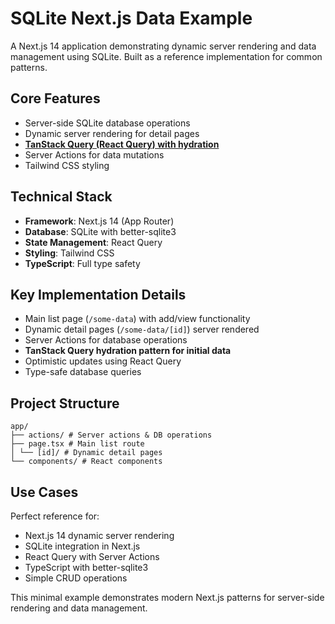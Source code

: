 # SQLite Next.js Data Example

A Next.js 14 application demonstrating dynamic server rendering and data management using SQLite. Built as a reference implementation for common patterns.

## Core Features

- Server-side SQLite database operations
- Dynamic server rendering for detail pages
- **[TanStack Query (React Query) with hydration](https://tanstack.com/query/latest/docs/framework/react/guides/advanced-ssr)**
- Server Actions for data mutations
- Tailwind CSS styling

## Technical Stack

- **Framework**: Next.js 14 (App Router)
- **Database**: SQLite with better-sqlite3
- **State Management**: React Query
- **Styling**: Tailwind CSS
- **TypeScript**: Full type safety

## Key Implementation Details

- Main list page (`/some-data`) with add/view functionality
- Dynamic detail pages (`/some-data/[id]`) server rendered
- Server Actions for database operations
- **TanStack Query hydration pattern for initial data**
- Optimistic updates using React Query
- Type-safe database queries

## Project Structure

```
app/
├── actions/ # Server actions & DB operations
├── page.tsx # Main list route
│ └── [id]/ # Dynamic detail pages
└── components/ # React components
```

## Use Cases

Perfect reference for:

- Next.js 14 dynamic server rendering
- SQLite integration in Next.js
- React Query with Server Actions
- TypeScript with better-sqlite3
- Simple CRUD operations

This minimal example demonstrates modern Next.js patterns for server-side rendering and data management.
